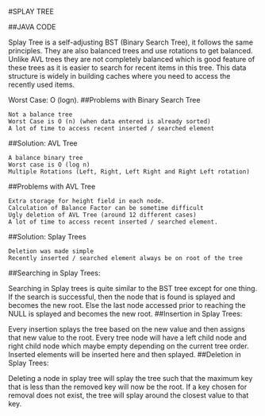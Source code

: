 #SPLAY TREE

##JAVA CODE

Splay Tree is a self-adjusting BST (Binary Search Tree), it follows the 
same principles. They are also balanced trees and use rotations to get 
balanced. Unlike AVL trees they are not completely balanced which is 
good feature of these trees as it is easier to search for recent items 
in this tree. This data structure is widely in building caches where you 
need to access the recently used items.

Worst Case: O (logn).
##Problems with Binary Search Tree

    Not a balance tree
    Worst Case is O (n) (when data entered is already sorted)
    A lot of time to access recent inserted / searched element

##Solution: AVL Tree

    A balance binary tree
    Worst case is O (log n)
    Multiple Rotations (Left, Right, Left Right and Right Left rotation)

##Problems with AVL Tree

    Extra storage for height field in each node.
    Calculation of Balance Factor can be sometime difficult
    Ugly deletion of AVL Tree (around 12 different cases)
    A lot of time to access recent inserted / searched element.

##Solution: Splay Trees

    Deletion was made simple
    Recently inserted / searched element always be on root of the tree

##Searching in Splay Trees:

Searching in Splay trees is quite similar to the BST tree except for one 
thing. If the search is successful, then the node that is found is 
splayed and becomes the new root. Else the last node accessed prior to 
reaching the NULL is splayed and becomes the new root.
##Insertion in Splay Trees:

Every insertion splays the tree based on the new value and then assigns 
that new value to the root. Every tree node will have a left child node 
and right child node which maybe empty depending on the current tree 
order. Inserted elements will be inserted here and then splayed.
##Deletion in Splay Trees:

Deleting a node in splay tree will splay the tree such that the maximum 
key that is less than the removed key will now be the root. If a key 
chosen for removal does not exist, the tree will splay around the 
closest value to that key.
